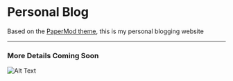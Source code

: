 # Personal Blog 
Based on the [PaperMod theme](https://github.com/adityatelange/hugo-PaperMod/), this is my personal blogging website

---

### More Details Coming Soon
![Alt Text](https://media.giphy.com/media/xUPGcyqRUNveNBDpvy/giphy.gif)

